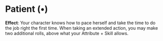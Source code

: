# Patient (•)
**Effect**: Your character knows how to pace herself and take
the time to do the job right the first time. When taking an
extended action, you may make two additional rolls, above
what your Attribute + Skill allows.
